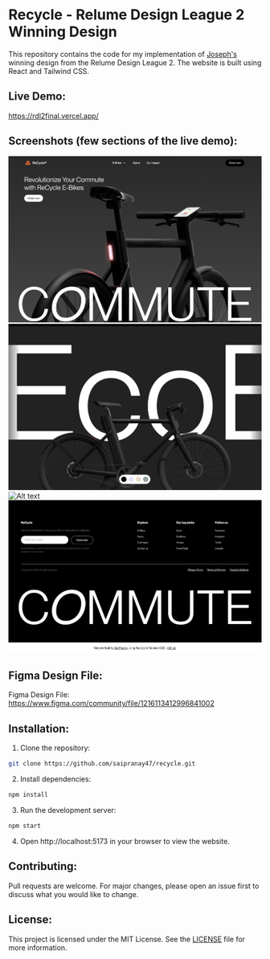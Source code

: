 # Recycle - Relume Design League 2 Winning Design

This repository contains the code for my implementation of [Joseph's](https://twitter.com/josephberry88) winning design from the Relume Design League 2. The website is built using React and Tailwind CSS.

## Live Demo:

https://rdl2final.vercel.app/

## Screenshots (few sections of the live demo):
![recycle landing page](image.png)
![background color changing carousel](image-1.png)
![Alt text](image-2.png)
![footer](image-3.png)

## Figma Design File:

Figma Design File: https://www.figma.com/community/file/1216113412996841002

## Installation:

1. Clone the repository:

```bash
git clone https://github.com/saipranay47/recycle.git
```

2. Install dependencies:

```bash
npm install
```

3. Run the development server:

```bash
npm start
```

4. Open http://localhost:5173 in your browser to view the website.

## Contributing:

Pull requests are welcome. For major changes, please open an issue first to discuss what you would like to change.

## License:

This project is licensed under the MIT License. See the [LICENSE](/LICENSE.txt) file for more information.